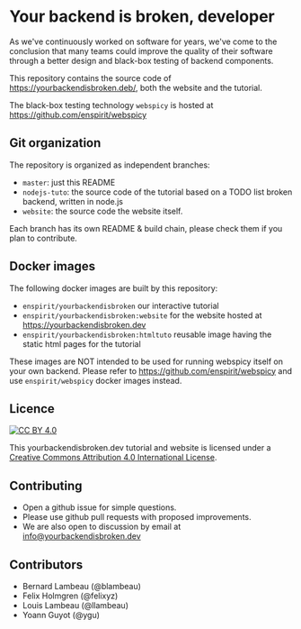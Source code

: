 # Your backend is broken, developer

As we've continuously worked on software for years, we've come to the conclusion that many teams could improve the quality of their software through a better design and black-box testing of backend components.

This repository contains the source code of https://yourbackendisbroken.deb/, both the website and the tutorial.

The black-box testing technology `webspicy` is hosted at https://github.com/enspirit/webspicy

## Git organization

The repository is organized as independent branches:

- `master`: just this README
- `nodejs-tuto`: the source code of the tutorial based on a TODO list broken backend, written in node.js
- `website`: the source code the website itself.

Each branch has its own README & build chain, please check them if you plan to contribute.

## Docker images

The following docker images are built by this repository:

* `enspirit/yourbackendisbroken` our interactive tutorial
* `enspirit/yourbackendisbroken:website` for the website hosted at https://yourbackendisbroken.dev
* `enspirit/yourbackendisbroken:htmltuto` reusable image having the static html pages for the tutorial

These images are NOT intended to be used for running webspicy itself on your own backend. Please refer to https://github.com/enspirit/webspicy and use `enspirit/webspicy` docker images instead.

## Licence

[![CC BY 4.0](https://img.shields.io/badge/License-CC%20BY%204.0-lightgrey.svg)](http://creativecommons.org/licenses/by/4.0/)

This yourbackendisbroken.dev tutorial and website is licensed under a
[Creative Commons Attribution 4.0 International License](http://creativecommons.org/licenses/by/4.0/).

## Contributing

* Open a github issue for simple questions.
* Please use github pull requests with proposed improvements.
* We are also open to discussion by email at info@yourbackendisbroken.dev

## Contributors

* Bernard Lambeau (@blambeau)
* Felix Holmgren (@felixyz)
* Louis Lambeau (@llambeau)
* Yoann Guyot (@ygu)
